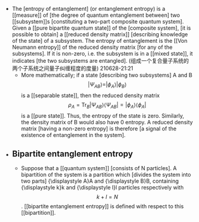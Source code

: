 - The [entropy of entanglement] (or entanglement entropy) is a [[measure]] of [the degree of quantum entanglement between] two [[subsystem]]s [constituting a two-part composite quantum system]. Given a [[pure bipartite quantum state]] of the [composite system], [it is possible to obtain] a [[reduced density matrix]] [describing knowledge of the state] of a subsystem. The entropy of entanglement is the [[Von Neumann entropy]] of the reduced density matrix [for any of the subsystems]. If it is non-zero, i.e. the subsystem is in a [[mixed state]], it indicates [the two subsystems are entangled].
(组成一个复合量子系统的两个子系统之间量子纠缠程度的度量)
210628-21:21
    - More mathematically; if a state [describing two subsystems] A and B $${\displaystyle |\Psi _{AB}\rangle =|\phi _{A}\rangle |\phi _{B}\rangle }$$ is a [[separable state]], then the reduced density matrix $${\displaystyle \rho _{A}=\operatorname {Tr} _{B}|\Psi _{AB}\rangle \langle \Psi _{AB}|=|\phi _{A}\rangle \langle \phi _{A}|}$$ is a [[pure state]]. Thus, the entropy of the state is zero. Similarly, the density matrix of B would also have 0 entropy. A reduced density matrix [having a non-zero entropy] is therefore [a signal of the existence of entanglement in the system].
- ## Bipartite entanglement entropy
    - Suppose that a [[quantum system]] [consists of N particles]. A bipartition of the system is a partition which [divides the system into two parts] {\displaystyle A}A and {\displaystyle B}B, containing {\displaystyle k}k and {\displaystyle l}l particles respectively with $${\displaystyle k+l=N}$$. [[bipartite entanglement entropy]] is defined with respect to this [[bipartition]].
